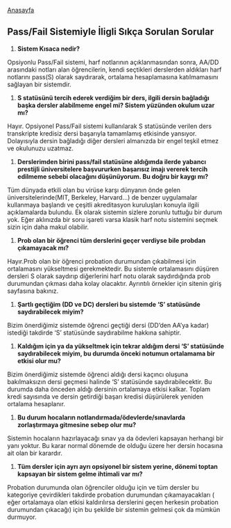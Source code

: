 [Anasayfa](http://alperenkeles.me/pass-fail-metu/)

## Pass/Fail Sistemiyle İligli Sıkça Sorulan Sorular

1. **Sistem Kısaca nedir?**

Opsiyonlu Pass/Fail sistemi, harf notlarının açıklanmasından sonra, AA/DD arasındaki notları alan öğrencilerin, kendi seçtikleri derslerden aldıkları harf notlarını pass(S) olarak saydırarak, ortalama hesaplamasına katılmamasını sağlayan bir sistemdir.


1. **S statüsünü tercih ederek verdiğim bir ders, ilgili dersin bağladığı başka dersler alabilmeme engel mi? Sistem yüzünden okulum uzar mı?**

Hayır. Opsiyonel Pass/Fail sistemi kullanılarak S statüsünde verilen ders transkripte kredisiz dersi başarıyla tamamlamış etkisinde yansıyor. Dolayısıyla dersin bağladığı diğer dersleri almanızda bir engel teşkil etmez ve okulunuzu uzatmaz.


1. **Derslerimden birini pass/fail statüsüne aldığımda ilerde yabancı prestijli üniversitelere başvururken başarısız imajı vererek tercih edilmeme sebebi olacağını düşünüyorum. Bu doğru bir kaygı mı?**

Tüm dünyada etkili olan bu virüse karşı dünyanın önde gelen üniversitelerinde(MIT, Berkeley, Harvard...) de benzer uygulamalar kullanmaya başlandı ve çeşitli akreditasyon kuruluşları konuyla ilgili açıklamalarda bulundu. Ek olarak sistemin sizlere zorunlu tuttuğu bir durum yok. Eğer aklınızda bir soru işareti varsa klasik harf notu sistemini seçmek sizin için daha makul olabilir. 


1. **Prob olan bir öğrenci tüm derslerini geçer verdiyse bile probdan çıkamayacak mı?**

Hayır.Prob olan bir öğrenci probation durumundan çıkabilmesi için ortalamasını yükseltmesi gerekmektedir. Bu sistemle ortalamasını düşüren dersleri S olarak saydırıp diğerlerini harf notu olarak saydırdığında prob durumundan çıkması daha kolay olacaktır. Ayrıntılı örnekler için sitenin giriş sayfasına bakınız.

1. **Şartlı geçtiğim (DD ve DC) dersleri bu sistemde ‘S’ statüsünde saydırabilecek miyim?**
	
Bizim önerdiğimiz sistemde öğrenci geçtiği dersi (DD’den AA’ya kadar) istediği takdirde ‘S’ statüsünde saydırabilme hakkına sahiptir.


1. **Kaldığım için ya da yükseltmek için tekrar aldığım dersi ‘S’ statüsünde saydırabilecek miyim, bu durumda önceki notumun ortalamama bir etkisi olur mu?**

Bizim önerdiğimiz sistemde öğrenci aldığı dersi kaçıncı oluşuna bakılmaksızın dersi geçmesi halinde ‘S’ statüsünde saydırabilecektir. Bu durumda daha önceden aldığı dersinin ortalamaya etkisi kalkar. Toplam kredi sayısında ve dersin getirdiği başarı kredisi düşürülerek yeniden ortalama hesaplanır.


1. **Bu durum hocaların notlandırmada/ödevlerde/sınavlarda zorlaştırmaya gitmesine sebep olur mu?**

Sistemin hocaların hazırlayacağı sınav ya da ödevleri kapsayan herhangi bir yanı yoktur. Bu karar normal dönemde de olduğu üzere her dersin hocasına ait olan bir karardır.


1. **Tüm dersler için ayrı ayrı opsiyonel bir sistem yerine, dönemi toptan kapsayan bir sistem gelme ihtimali var mı?**

Probation durumunda olan öğrenciler olduğu için ve tüm dersler bu kategoriye çevirdikleri takdirde probation durumundan çıkamayacakları ( eğer ortalamaya olan etkisi kaldırılırsa derslerini geçen herkesin probation durumundan çıkacağı) için bu şekilde bir sistemin gelmesi çok da mümkün durmuyor.
